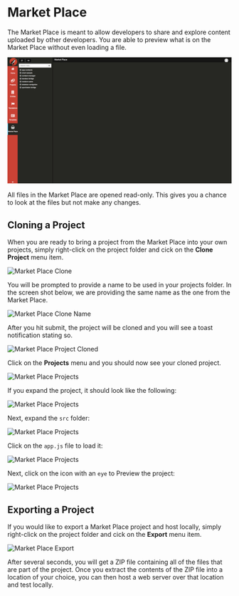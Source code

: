 # Market Place

The Market Place is meant to allow developers to share and explore content uploaded by other developers. You are able to preview what is on the Market Place without even loading a file.

![Market Place](../../assets/images/market-place/fec-market-place.png)

All files in the Market Place are opened read-only. This gives you a chance to look at the files but not make any changes.

## Cloning a Project

When you are ready to bring a project from the Market Place into your own projects, simply right-click on the project folder and cick on the **Clone Project** menu item.

![Market Place Clone](../../assets/images/market-place/capture2.png)

You will be prompted to provide a name to be used in your projects folder. In the screen shot below, we are providing the same name as the one from the Market Place.

![Market Place Clone Name](../../assets/images/market-place/capture3.png)

After you hit submit, the project will be cloned and you will see a toast notification stating so. 

![Market Place Project Cloned](../../assets/images/market-place/capture4.png)

Click on the **Projects** menu and you should now see your cloned project. 

![Market Place Projects](../../assets/images/market-place/capture5.png)

If you expand the project, it should look like the following:

![Market Place Projects](../../assets/images/market-place/capture6.png)

Next, expand the `src` folder:

![Market Place Projects](../../assets/images/market-place/capture7.png)

Click on the `app.js` file to load it:

![Market Place Projects](../../assets/images/market-place/capture8.png)

Next, click on the icon with an `eye` to Preview the project:

![Market Place Projects](../../assets/images/market-place/capture9.png)


## Exporting a Project

If you would like to export a Market Place project and host locally, simply right-click on the project folder and cick on the **Export** menu item.

![Market Place Export](../../assets/images/market-place/capture2.png)

After several seconds, you will get a ZIP file containing all of the files that are part of the project. Once you extract the contents of the ZIP file into a location of your choice, you can then host a web server over that location and test locally. 
